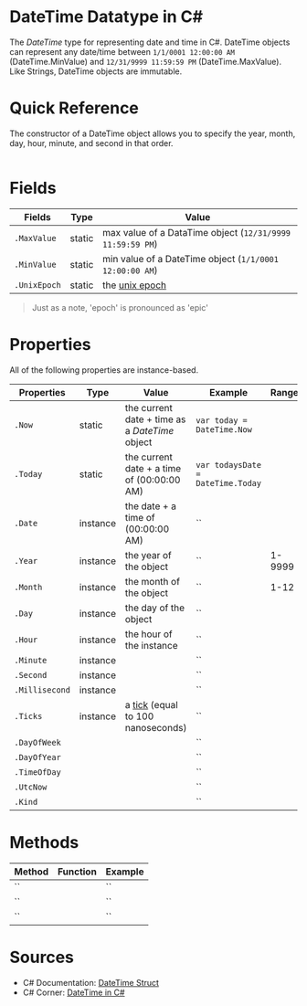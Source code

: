 # DateTime Datatype in C#
The _DateTime_ type for representing date and time in C#. DateTime objects can represent any date/time between `1/1/0001 12:00:00 AM` (DateTime.MinValue) and 
`12/31/9999 11:59:59 PM` (DateTime.MaxValue). Like Strings, DateTime objects are immutable.

# Quick Reference
The constructor of a DateTime object allows you to specify the year, month, day, hour, minute, and second in that order.
```C#

```

# Fields
| Fields | Type | Value |
| ------ | ---- | ----- |
| `.MaxValue` | static | max value of a DataTime object (`12/31/9999 11:59:59 PM`) |
| `.MinValue` | static | min value of a DateTime object (`1/1/0001 12:00:00 AM`) |
| `.UnixEpoch` | static | the [unix epoch](https://www.howtogeek.com/759337/what-is-the-unix-epoch-and-how-does-unix-time-work/) |
> Just as a note, 'epoch' is pronounced as 'epic'

# Properties
All of the following properties are instance-based.

| Properties | Type | Value | Example | Range | 
| ---------- | ---- |  ---- | ------- | ----- | 
| `.Now` | static | the current date + time as a _DateTime_ object | `var today = DateTime.Now` |  |
| `.Today` | static | the current date + a time of (00:00:00 AM) | `var todaysDate = DateTime.Today` |  | 
| `.Date` | instance | the date + a time of (00:00:00 AM) | `` |  |
| `.Year` | instance | the year of the object | `` | 1-9999 |
| `.Month` | instance | the month of the object | `` | 1-12 |
| `.Day` | instance | the day of the object | `` |  |
| `.Hour` | instance | the hour of the instance | `` |  |
| `.Minute` | instance |  | `` |  | 
| `.Second` | instance |  | `` |  |
| `.Millisecond` | instance |  | `` |  |
| `.Ticks` | instance | a [tick](https://docs.microsoft.com/en-us/dotnet/api/system.timespan.ticks?view=net-6.0) (equal to 100 nanoseconds) | `` |  |
| `.DayOfWeek` |  |  | `` |  |
| `.DayOfYear` |  |  | `` |  |
| `.TimeOfDay` |  |  | `` |  |
| `.UtcNow` |  |  | `` |  |
| `.Kind` |   | | `` |  |

# Methods
| Method | Function | Example | 
| ------ | -------- | ------- |
| `` |  | `` |
| `` |  | `` |
| `` |  | `` |

# Sources
- C# Documentation: [DateTime Struct](https://docs.microsoft.com/en-us/dotnet/api/system.datetime?view=net-6.0)
- C# Corner: [DateTime in C#](https://www.c-sharpcorner.com/article/datetime-in-c-sharp/)
